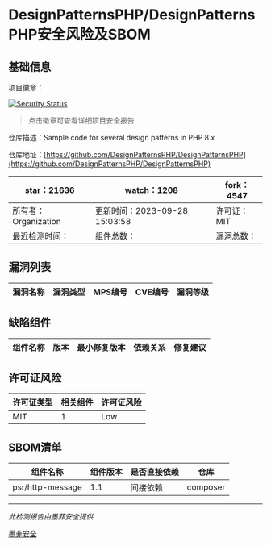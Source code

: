 # DesignPatternsPHP/DesignPatternsPHP安全风险及SBOM

## 基础信息

项目徽章：

[![Security Status](https://www.murphysec.com/platform3/v31/badge/1764728734243004416.svg)](https://www.murphysec.com/console/report/1691516166911971328/1764728734243004416)

> 点击徽章可查看详细项目安全报告

仓库描述：Sample code for several design patterns in PHP 8.x

仓库地址：[https://github.com/DesignPatternsPHP/DesignPatternsPHP](https://github.com/DesignPatternsPHP/DesignPatternsPHP)

| star：21636 | watch：1208 | fork：4547 |
| ----------- | -------------- | ------------ |
| 所有者：Organization | 更新时间：2023-09-28 15:03:58 | 许可证：MIT |
| 最近检测时间： | 组件总数： | 漏洞总数： |




## 漏洞列表

| 漏洞名称 | 漏洞类型 | MPS编号 | CVE编号 | 漏洞等级 |
| ------- | ------ | ------- | ------ | ----- |





## 缺陷组件

| 组件名称 | 版本 | 最小修复版本 | 依赖关系 | 修复建议 |
| -------- | ---- | ------------ | -------- | -------- |





## 许可证风险

| 许可证类型 | 相关组件 | 许可证风险 |
| ---------- | -------- | ---------- |
|MIT|1|Low|




## SBOM清单

| 组件名称 | 组件版本 | 是否直接依赖 | 仓库 |
| -------- | -------- | ------------ | ---- |
|psr/http-message|1.1|间接依赖|composer|


------

*此检测报告由墨菲安全提供*

[墨菲安全](www.murphysec.com)